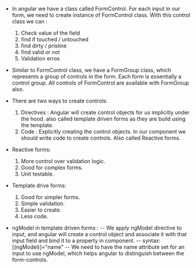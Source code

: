 - In angular we have a class called FormControl. For each input in our form, we need to create instance of FormControl class. With this control class we can :
  1. Check value of the field
  2. find if touched / untouched
  3. find dirty / pristine
  4. find valid or not
  5. Validation erros

- Similar to FormControl class, we have a FormGroup class, which represents a group of controls in the form. Each form is essentially a control group. All controls of FormControl are available with FormGroup also.

- There are two ways to create controls:
  1. Directives : Angular will create control objects for us implicitly under the hood. also called template driven forms as they are build using the template.
  2. Code : Explicitly creating the control objects. In our component we should write code to create controls. Also called Reactive forms.

- Reactive forms:
  1. More control over validation logic.
  2. Good for complex forms.
  3. Unit testable.

- Template drive forms:
  1. Good for simpler forms.
  2. Simple validation.
  3. Easier to create.
  4. Less code.

- ngModel in template driven forms :
  -- We apply ngModel directive to input, and angular will create a control object and associate it with that input field and bind it to a property in component.
  -- syntax: [(ngModel)]="name"
  -- We need to have the name attribute set for an input to use ngModel, which helps angular to distinguish between the form-controls.

